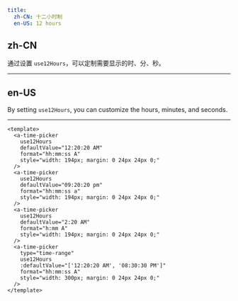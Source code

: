 ```yaml
title:
  zh-CN: 十二小时制
  en-US: 12 hours
```

## zh-CN

通过设置 `use12Hours`，可以定制需要显示的时、分、秒。

---

## en-US

By setting `use12Hours`, you can customize the hours, minutes, and seconds.

---

```vue
<template>
  <a-time-picker
    use12Hours
    defaultValue="12:20:20 AM"
    format="hh:mm:ss A"
    style="width: 194px; margin: 0 24px 24px 0;"
  />
  <a-time-picker
    use12Hours
    defaultValue="09:20:20 pm"
    format="hh:mm:ss a"
    style="width: 194px; margin: 0 24px 24px 0;"
  />
  <a-time-picker
    use12Hours
    defaultValue="2:20 AM"
    format="h:mm A"
    style="width: 194px; margin: 0 24px 24px 0;"
  />
  <a-time-picker
    type="time-range"
    use12Hours
    :defaultValue="['12:20:20 AM', '08:30:30 PM']"
    format="hh:mm:ss A"
    style="width: 300px; margin: 0 24px 24px 0;"
  />
</template>
```

